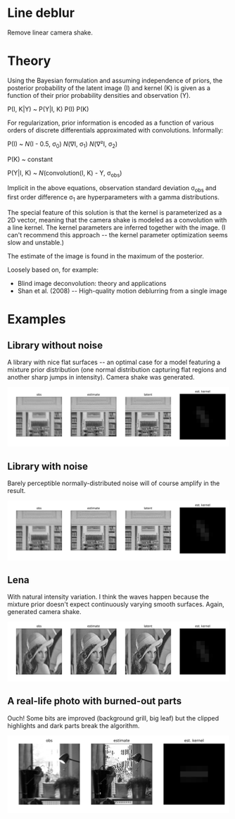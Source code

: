 # Line deblur
Remove linear camera shake.

# Theory

Using the Bayesian formulation and assuming independence of priors, the posterior probability of the latent image (I) and kernel (K) is given as a function of their prior probability densities and observation (Y).

P(I, K|Y) ~ P(Y|I, K) P(I) P(K)

For regularization, prior information is encoded as a function of various orders of discrete differentials approximated with convolutions. Informally:

P(I) ~ *N*(I - 0.5, σ<sub>0</sub>) *N*(∇I, σ<sub>1</sub>) *N*(∇²I, σ<sub>2</sub>)

P(K) ~ constant

P(Y|I, K) ~ *N*(convolution(I, K) - Y, σ<sub>obs</sub>)

Implicit in the above equations, observation standard deviation σ<sub>obs</sub> and first order difference σ<sub>1</sub> are hyperparameters with a gamma distributions.

The special feature of this solution is that the kernel is parameterized as a 2D vector, meaning that the camera shake is modeled as a convolution with a line kernel. The kernel parameters are inferred together with the image. (I can't recommend this approach -- the kernel parameter optimization seems slow and unstable.)

The estimate of the image is found in the maximum of the posterior.

Loosely based on, for example:
- Blind image deconvolution: theory and applications
- Shan et al. (2008) -- High-quality motion deblurring from a single image

# Examples

## Library without noise

A library with nice flat surfaces -- an optimal case for a model featuring a mixture prior distribution (one normal distribution capturing flat regions and another sharp jumps in intensity). Camera shake was generated.

![](examples/cases/library-nonoise/collage.png)

## Library with noise

Barely perceptible normally-distributed noise will of course amplify in the result.

![](examples/cases/library/collage.png)

## Lena

With natural intensity variation. I think the waves happen because the mixture prior doesn't expect continuously varying smooth surfaces. Again, generated camera shake.

![](examples/cases/lena/collage.png)

## A real-life photo with burned-out parts

Ouch! Some bits are improved (background grill, big leaf) but the clipped highlights and dark parts break the algorithm.

![](examples/cases/plants/collage.png)
